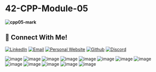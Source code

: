 # 42-CPP-Module-05

**![cpp05-mark](https://raw.githubusercontent.com/dejanzivanov/42-CPP-Module-05/main/cpp05.png)**  


## 📱 Connect With Me!
[![LinkedIn](https://img.shields.io/badge/-LinkedIn-0e76a8?style=flat-square&logo=linkedin&logoColor=white)](https://www.linkedin.com/in/dejanzivanov/)
[![Email](https://img.shields.io/badge/Email-%20-d95040?style=flat-square&logo=mail&logoColor=white)](mailto:contact@dejanzivanov.com)
[![Personal Website](https://img.shields.io/badge/-Personal%20Website-f8f8fa?style=flat-square)](https://dejanzivanov.com/)
[![Github](https://img.shields.io/badge/GitHub-100000?style=flat-square&log=github&logoColor=white)](https://github.com/dejanzivanov)
[![Discord](https://img.shields.io/badge/Discord-7289DA?style=flat-square&logo=discord&logoColor=white)](https://discord.com/users/191982342330384384)

![image](01.jpg)
![image](02.jpg)
![image](03.jpg)
![image](04.jpg)
![image](05.jpg)
![image](06.jpg)
![image](07.jpg)
![image](08.jpg)
![image](09.jpg)
![image](10.jpg)
![image](11.jpg)
![image](12.jpg)
![image](13.jpg)

